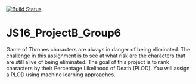 [![Build Status](https://travis-ci.org/Rostlab/JS16_ProjectB_Group6.svg?branch=develop)](https://travis-ci.org/Rostlab/JS16_ProjectB_Group6)
# JS16_ProjectB_Group6
Game of Thrones characters are always in danger of being eliminated. The challenge in this assignment is to see at what risk are the characters that are still alive of being eliminated. The goal of this project is to rank characters by their Percentage Likelihood of Death (PLOD). You will assign a PLOD using machine learning approaches.
